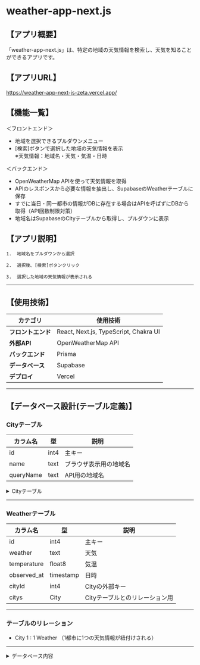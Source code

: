 # weather-app-next.js

## 【アプリ概要】<br/>
「weather-app-next.js」は、特定の地域の天気情報を検索し、天気を知ることができるアプリです。

## 【アプリURL】<br/>
https://weather-app-next-js-zeta.vercel.app/

## 【機能一覧】<br/>
＜フロントエンド＞<br/>
- 地域を選択できるプルダウンメニュー<br/>
- [検索]ボタンで選択した地域の天気情報を表示<br/>
※天気情報：地域名・天気・気温・日時<br/>

＜バックエンド＞<br/>
- OpenWeatherMap APIを使って天気情報を取得
- APIのレスポンスから必要な情報を抽出し、SupabaseのWeatherテーブルに保存
- すでに当日・同一都市の情報がDBに存在する場合はAPIを呼ばずにDBから取得（API回数制限対策）
- 地域名はSupabaseのCityテーブルから取得し、プルダウンに表示

## 【アプリ説明】<br/>
```
1.  地域名をプルダウンから選択

2.  選択後、[検索]ボタンクリック

3.  選択した地域の天気情報が表示される
```

---

## 【使用技術】<br/>
| カテゴリ       | 使用技術            |
|---------------|----------------------|
| **フロントエンド** | React, Next.js, TypeScript, Chakra UI |
| **外部API** | OpenWeatherMap API |
| **バックエンド**   | Prisma      |
| **データベース**   | Supabase             |
| **デプロイ**     | Vercel               |

---

## 【データベース設計(テーブル定義)】<br/>

### Cityテーブル

| カラム名  | 型     | 説明         |
|-----------|--------|--------------|
| id        | int4   | 主キー       |
| name      | text   | ブラウザ表示用の地域名   |
| queryName     | text   | API用の地域名 |

<details>

<summary>Cityテーブル</summary>

### ![image](/Users/yukie/Devlop/nextjs/weather-app/public/スクリーンショット 2025-07-18 0.08.10.png)

</details>

---

### Weatherテーブル<br/>

| カラム名  | 型     | 説明         |
|-----------|--------|--------------|
| id        | int4   | 主キー       |
| weather     | text   | 天気 |
| temperature     | float8   | 気温 |
| observed_at  | timestamp   | 日時   |
| cityId   | int4   | Cityの外部キー   |
| citys     | City   | Cityテーブルとのリレーション用 |

---

### テーブルのリレーション<br/>

- City 1 : 1 Weather
（1都市に1つの天気情報が紐付けされる）

---

<details>

<summary>データベース内容</summary>

### You can add a header

You can add text within a collapsed section.

You can add an image or a code block, too.

```ruby
   puts "Hello World"
```

</details>

